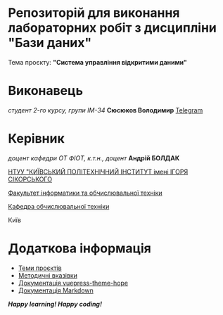 
# Репозиторій для виконання лабораторних робіт з дисципліни "Бази даних"

Тема проєкту: **"Система управління відкритими даними"**


# Виконавець

*студент 2-го курсу, групи ІМ-34*<span padding-right:5em></span> **Сюсюков Володимир** [Telegram](https://t.me/vova_siusiuk0v)

# Керівник
*доцент кафедри ОТ ФІОТ, к.т.н., доцент*<span padding-right:5em></span> **Андрій БОЛДАК** 

[НТУУ "КИЇВСЬКИЙ ПОЛІТЕХНІЧНИЙ ІНСТИТУТ імені ІГОРЯ СІКОРСЬКОГО](https://kpi.ua/)

[Факультет інформатики та обчислювальної техніки](https://fiot.kpi.ua/)

[Кафедра обчислювальної техніки](https://comsys.kpi.ua/)

Київ

# Додаткова інформація

- [Теми проєктів](./guidelines/themes.md)
- [Методичні вказівки](./guidelines/guidelines.md)
- [Документація vuepress-theme-hope](https://theme-hope.vuejs.press/)
- [Документація Markdown](https://theme-hope.vuejs.press/cookbook/markdown/)

***Happy learning! Happy coding!*** 
